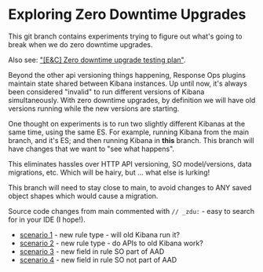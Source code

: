Exploring Zero Downtime Upgrades
========================================================================

This git branch contains experiments trying to figure out what's going
to break when we do zero downtime upgrades.  

Also see: 
["[E&C] Zero downtime upgrade testing plan"](https://docs.google.com/document/d/1TUgGbM44nW90YyASAEE_rXQ16x21eKoKyYcEtgogAj4/edit?usp=sharing).

Beyond the other api versioning things happening, Response Ops plugins
maintain state shared between Kibana instances.  Up until now, it's
always been considered "invalid" to run different versions of Kibana
simultaneously.  With zero downtime upgrades, by definition we will 
have old versions running while the new versions are starting.

One thought on experiments is to run two slightly different Kibanas
at the same time, using the same ES.  For example, running Kibana from
the main branch, and it's ES; and then running Kibana in **this** branch.
This branch will have changes that we want to "see what happens".

This eliminates hassles over HTTP API versioning, SO model/versions, 
data migrations, etc.  Which will be hairy, but ... what else is
lurking!

This branch will need to stay close to main, to avoid changes to ANY
saved object shapes which would cause a migration.

Source code changes from main commented with `// _zdu:` - easy to search
for in your IDE (I hope!).

- [scenario 1](scenario_1.md) - new rule type  - will old Kibana run it?
- [scenario 2](scenario_2.md) - new rule type  - do APIs to old Kibana work?
- [scenario 3](scenario_3.md) - new field in rule SO part of AAD
- [scenario 4](scenario_4.md) - new field in rule SO not part of AAD
